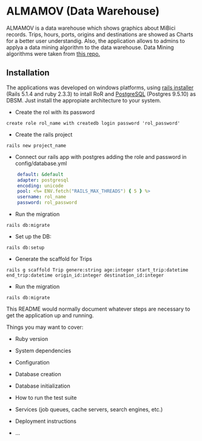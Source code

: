 # ALMAMOV (Data Warehouse)

ALMAMOV is a data warehouse which shows graphics about MiBici records. Trips, hours, ports, origins and destinations 
are showed as Charts for a better user understandig. Also, the application allows to admins to applya a data mining
algorithm to the data warehouse. Data Mining algorithms were taken from [this repo.](https://github.com/mstuefer/data_mining)

## Installation

The applications was developed on windows platforms, using [rails installer](http://railsinstaller.org/en) (Rails 5.1.4 and ruby 2.3.3) to intall RoR and  [PostgreSQL](https://www.postgresql.org/) (Postgres 9.5.10) as DBSM. Just install the appropiate architecture to your system.

* Create the rol with its password

 `create role rol_name with createdb login password 'rol_password'`

* Create the rails project

 `rails new project_name`

* Connect our rails app with postgres adding the role and password in config/database.yml
```yaml
    default: &default
    adapter: postgresql
    encoding: unicode
    pool: <%= ENV.fetch("RAILS_MAX_THREADS") { 5 } %>
    username: rol_name
    password: rol_password
```

* Run the migration

 `rails db:migrate`

* Set up the DB:

 `rails db:setup`

* Generate the scaffold for Trips

 `rails g scaffold Trip genere:string age:integer start_trip:datetime end_trip:datetime origin_id:integer destination_id:integer`

* Run the migration

 `rails db:migrate`






This README would normally document whatever steps are necessary to get the
application up and running.

Things you may want to cover:

* Ruby version

* System dependencies

* Configuration

* Database creation

* Database initialization

* How to run the test suite

* Services (job queues, cache servers, search engines, etc.)

* Deployment instructions

* ...
